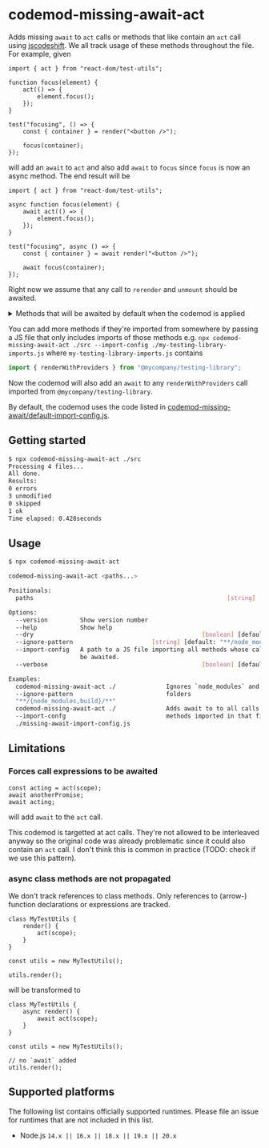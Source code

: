 # codemod-missing-await-act

Adds missing `await` to `act` calls or methods that like contain an `act` call using [jscodeshift](https://github.com/facebook/jscodeshift).
We all track usage of these methods throughout the file.
For example, given

```tsx
import { act } from "react-dom/test-utils";

function focus(element) {
	act(() => {
		element.focus();
	});
}

test("focusing", () => {
	const { container } = render("<button />");

	focus(container);
});
```

will add an `await` to `act` and also add `await` to `focus` since `focus` is now an async method.
The end result will be

```tsx
import { act } from "react-dom/test-utils";

async function focus(element) {
	await act(() => {
		element.focus();
	});
}

test("focusing", async () => {
	const { container } = await render("<button />");

	await focus(container);
});
```

Right now we assume that any call to `rerender` and `unmount` should be awaited.

<details>
<summary>Methods that will be awaited by default when the codemod is applied</summary>

```js
// codemod-missing-await/default-import-config.js
// Import aliases have no effect on the codemod.
// They're only used to not cause JS Syntax errors in this file.
// The codemod will only consider the imported name.
import {
	act,
	cleanup,
	/**
	 * @includeMemberCalls
	 * e.g. fireEvent.click()
	 */
	fireEvent,
	render,
	renderHook,
} from "@testing-library/react";
import {
	act as act2,
	cleanup as cleanup2,
	/**
	 * @includeMemberCalls
	 * e.g. fireEvent.click()
	 */
	fireEvent as fireEvent2,
	render as render2,
	renderHook as renderHook2,
} from "@testing-library/react/pure";
import {
	act as act3,
	cleanup as cleanup3,
	/**
	 * @includeMemberCalls
	 * e.g. fireEvent.click()
	 */
	fireEvent as fireEvent3,
	render as render3,
	renderHook as renderHook3,
} from "@testing-library/react-native";
import {
	act as act4,
	cleanup as cleanup4,
	/**
	 * @includeMemberCalls
	 * e.g. fireEvent.click()
	 */
	fireEvent as fireEvent4,
	render as render4,
	renderHook as renderHook4,
} from "@testing-library/react-native/pure";
import { unstable_act } from "react";
import { act as ReactTestUtilsAct } from "react-dom/test-utils";
import { act as ReactTestRendererAct } from "react-test-renderer";
```

</details>

You can add more methods if they're imported from somewhere by passing a JS file that only includes imports of those methods e.g. `npx codemod-missing-await-act ./src --import-config ./my-testing-library-imports.js` where `my-testing-library-imports.js` contains

```js
import { renderWithProviders } from "@mycompany/testing-library";
```

Now the codemod will also add an `await` to any `renderWithProviders` call imported from `@mycompany/testing-library`.

By default, the codemod uses the code listed in [codemod-missing-await/default-import-config.js](./default-import-config.js).

## Getting started

```bash
$ npx codemod-missing-await-act ./src
Processing 4 files...
All done.
Results:
0 errors
3 unmodified
0 skipped
1 ok
Time elapsed: 0.428seconds
```

## Usage

```bash
$ npx codemod-missing-await-act

codemod-missing-await-act <paths...>

Positionals:
  paths                                                      [string] [required]

Options:
  --version         Show version number                                [boolean]
  --help            Show help                                          [boolean]
  --dry                                               [boolean] [default: false]
  --ignore-pattern                      [string] [default: "**/node_modules/**"]
  --import-config   A path to a JS file importing all methods whose calls should
                    be awaited.                                         [string]
  --verbose                                           [boolean] [default: false]

Examples:
  codemod-missing-await-act ./              Ignores `node_modules` and `build`
  --ignore-pattern                          folders
  "**/{node_modules,build}/**"
  codemod-missing-await-act ./              Adds await to to all calls of
  --import-confg                            methods imported in that file.
  ./missing-await-import-config.js
```

## Limitations

### Forces call expressions to be awaited

```tsx
const acting = act(scope);
await anotherPromise;
await acting;
```

will add `await` to the `act` call.

This codemod is targetted at act calls.
They're not allowed to be interleaved anyway so the original code was already problematic since it could also contain an `act` call.
I don't think this is common in practice (TODO: check if we use this pattern).

### async class methods are not propagated

We don't track references to class methods.
Only references to (arrow-) function declarations or expressions are tracked.

```tsx
class MyTestUtils {
	render() {
		act(scope);
	}
}

const utils = new MyTestUtils();

utils.render();
```

will be transformed to

```tsx
class MyTestUtils {
	async render() {
		await act(scope);
	}
}

const utils = new MyTestUtils();

// no `await` added
utils.render();
```

## Supported platforms

The following list contains officially supported runtimes.
Please file an issue for runtimes that are not included in this list.

<!-- #nodejs-suppport Should match CI test matrix -->

- Node.js `14.x || 16.x || 18.x || 19.x || 20.x`

```

```
